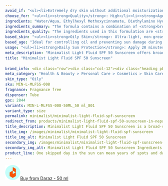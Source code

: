 ```yaml
---
avoid_if: "<ul><li>Extremely dry skin without additional moisturization</li><li>Those allergic to chemical UV filters</li></ul>"
choose_for: "<ul><li><strong>Quality</strong>: High</li><li><strong>Age</strong>: 13+.</li><li><strong>Skin Types</strong>: Oily, acne-prone.</li><li><strong>Effective For</strong>: Sun protection.</li></ul>"
ingredients: "Water/Aqua, Ethylhexyl Methoxycinnamate, Diethylamino Hydroxybenzoyl Hexyl Benzoate, Dimethicone, Ethoxydiglycol, Methylene Bis-Benzotriazolyl Tetramethylbutylphenol, Propylene Glycol Dicaprylate/Dicaprate, Diisopropyl Sebacate, Diisopropyl Adipate, C12-15 Alkyl Benzoate, Butylene Glycol, Phenoxyethanol, VP/Eicosene Copolymer, Isododecane, Pentylene Glycol, Potassium Cetyl Phosphate, Acrylates/Polytrimethylsiloxymethacrylate Copolymer, Decyl Glucoside, Triethanolamine, Carbomer, Acrylates/C10-30 Alkyl Acrylate Crosspolymer, Polyacrylate Crosspolymer-6, Ethylhexylglycerin, Trisodium Ethylenediamine Disuccinate, Propylene Glycol, Cyclopentasiloxane, Dimethicone Crosspolymer, Caprylyl Methicone, PEG-12 Dimethicone/PPG-20 Crosspolymer, Polymethylsilsesquioxane, Xanthan Gum."
ingredients_summary: "The formula contains a combination of <strong>broad-spectrum UV filters</strong> like <strong>Ethylhexyl Methoxycinnamate</strong> and <strong>Diethylamino Hydroxybenzoyl Hexyl Benzoate</strong> to provide effective sun protection. <strong>Methylene Bis-Benzotriazolyl Tetramethylbutylphenol</strong> enhances the sunscreen’s stability and coverage against UVA and UVB rays. <strong>Dimethicone</strong> and <strong>Butylene Glycol</strong> offer skin-smoothing and hydrating benefits, while <strong>Ethoxydiglycol</strong> ensures an even application. <strong>Pentylene Glycol</strong> and <strong>Ethylhexylglycerin</strong> act as skin-conditioning agents, keeping the skin moisturized. The inclusion of <strong>Xanthan Gum</strong> and <strong>Carbomer</strong> helps maintain a lightweight, non-sticky texture."
ingredients_quality: "The ingredients used in this formulation are <strong>high-quality and dermatologist-approved</strong>, offering reliable sun protection and skin comfort. The <strong>broad-spectrum UV filters</strong> are photostable, ensuring long-lasting protection. The inclusion of <strong>silicone-based ingredients</strong> like <strong>Dimethicone</strong> and <strong>Polymethylsilsesquioxane</strong> ensures a silky, lightweight finish that won’t clog pores. The formula is <strong>free from parabens and harsh chemicals</strong>, making it suitable for most skin types. Its carefully chosen mix of humectants and emollients ensures hydration without greasiness, providing a balanced, comfortable feel for daily use."
based_skin: "<ul><li><strong>Oily Skin</strong>: Ultra-light, non-greasy texture that controls excess oil and provides a matte finish.</li><li><strong>Combination Skin</strong>: Balances hydration while keeping the T-zone shine-free.</li><li><strong>Normal Skin</strong>: Offers broad-spectrum protection without clogging pores.</li><li><strong>Sensitive Skin</strong>: Free from fragrance and harsh chemicals, minimizing irritation risks.</li></ul>"
based_age: "Ideal for controlling oil and preventing sun damage during outdoor activities.</li><li><strong>Young Adults (20–30 years)</strong>: Helps maintain skin health and prevent premature aging from sun exposure.</li><li><strong>Adults (30+ years)</strong>: Provides daily protection against UV-induced aging and hyperpigmentation.</li><li><strong>Mature Skin (50+ years)</strong>: Reduces UV damage and supports skin barrier health.</li></ul>"
usage: "<ul><li><strong>Daily Sun Protection</strong>: Apply 20 minutes before sun exposure for effective UV protection.</li><li><strong>Under Makeup</strong>: Acts as a primer with a smooth, matte finish.</li><li><strong>Reapplication</strong>: Reapply every 2–3 hours when outdoors or after sweating.</li><li><strong>Travel-Friendly</strong>: Lightweight and easy to carry for on-the-go protection.</li></ul>"
meta_description: "Minimalist Light Fluid SPF 50 Sunscreen offers broad-spectrum UV protection with a matte finish. Lightweight, non-comedogenic, and perfect for all skin types."
title: "Minimalist Light Fluid SPF 50 Sunscreen"

brand_info: <div class="row"><div class="col-12"><div class="heading pb-28"><h2>What minimalist stands for</h2></div></div><div class="col-md-3"><div class="mb-40 text-center text-md-left"><h3 class="mb-2">Transparency</h3><p>Full disclosure of ingredients used & their concentration</p></div></div><div class="col-md-3"><div class="mb-40 text-center text-md-left"><h3 class="mb-2">Efficacy</h3><p>Formulations developed in our in-house laboratories</p></div></div><div class="col-md-3"><div class="mb-40 text-center text-md-left"><h3 class="mb-2">Affordable</h3><p>Skincare, accessible to all</p></div></div><div class="col-md-3"><div class="mb-40 text-center text-md-left"><h3 class="mb-2">Only the best</h3><p>Ingredients sourced from across the world</p></div></div></div>
meta_category: "Health & Beauty > Personal Care > Cosmetics > Skin Care > Sunscreen"
skin_type: "Oily"
sku: MIN-L-MLFSS-008
fragnance: Fragnance free
dispenser: Tube
gpc: 2844
variants: MIN-L-MLFSS-008-50ML_50 ml_801
variant_type: size
permalink: minimalist/minimalist-light-fluid-spf-sunscreen
redirect_from: products/minimalist-light-fluid-spf-50-sunscreen-in-nepal
title_description: Minimalist Light Fluid SPF 50 Sunscreen is a broad-spectrum, lightweight sunscreen that protects against UVA and UVB rays while leaving no white cast. Enriched with advanced UV filters like Uvinul A Plus and Tinosorb S, it offers effective sun protection. The non-comedogenic, fragrance-free, and water-based formula ensures a matte finish, making it ideal for daily use on all skin types, especially oily and acne-prone skin.
title_img: /images/minimalist/minimalist-light-fluid-spf-sunscreen
title_img_alt: Minimalist Light Fluid SPF 50 Sunscreen
secondary_img: /images/minimalist/minimalist-light-fluid-spf-sunscreen-ingredients-label
secondary_img_alt: Minimalist Light Fluid SPF 50 Sunscreen Ingredients Label
product_line: One skipped day in the sun can mean years of spots and damage—shield your skin while you can.
---
```

<div class="col-lg-6 col-sm-6 mb-5 mb-lg-0 text-left">
    <p>
        <a href="https://s.daraz.com.np/s.goO9?cc" class="link-title" title="daraz icon link to product"><img loading="lazy" src="/images/icons/social/daraz-icon.png" alt="daraz icon link to product" class="m-2"
            style="width: 48px;">Buy from Daraz - 50 ml
        </a>
    </p>
</div>